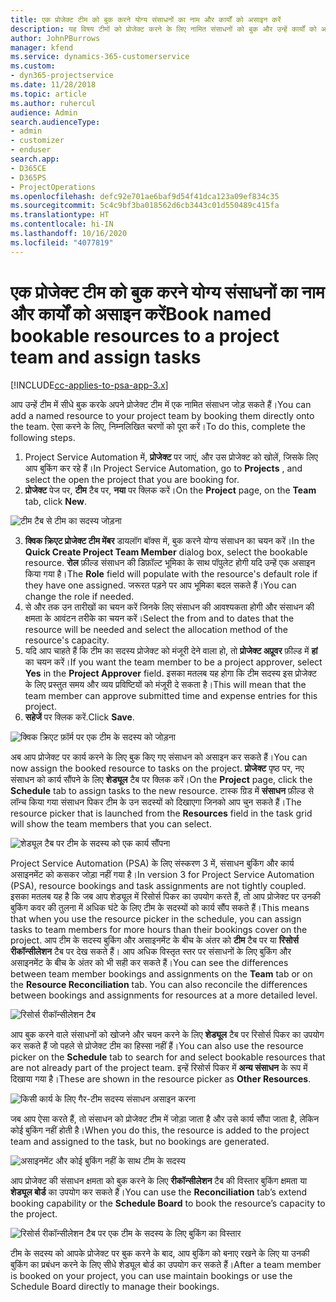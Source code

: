 ```yaml
---
title: एक प्रोजेक्ट टीम को बुक करने योग्य संसाधनों का नाम और कार्यों को असाइन करें
description: यह विषय टीमों को प्रोजेक्ट करने के लिए नामित संसाधनों को बुक और उन्हें कार्यों को असाइन करने के बारे में जानकारी प्रदान करता है।
author: JohnPBurrows
manager: kfend
ms.service: dynamics-365-customerservice
ms.custom:
- dyn365-projectservice
ms.date: 11/28/2018
ms.topic: article
ms.author: ruhercul
audience: Admin
search.audienceType:
- admin
- customizer
- enduser
search.app:
- D365CE
- D365PS
- ProjectOperations
ms.openlocfilehash: defc92e701ae6baf9d54f41dca123a09ef834c35
ms.sourcegitcommit: 5c4c9bf3ba018562d6cb3443c01d550489c415fa
ms.translationtype: HT
ms.contentlocale: hi-IN
ms.lasthandoff: 10/16/2020
ms.locfileid: "4077819"
---
```

# <a name="book-named-bookable-resources-to-a-project-team-and-assign-tasks"></a><span data-ttu-id="e073f-103">एक प्रोजेक्ट टीम को बुक करने योग्य संसाधनों का नाम और कार्यों को असाइन करें</span><span class="sxs-lookup"><span data-stu-id="e073f-103">Book named bookable resources to a project team and assign tasks</span></span> 

[!INCLUDE[cc-applies-to-psa-app-3.x](../includes/cc-applies-to-psa-app-3x.md)]

<span data-ttu-id="e073f-104">आप उन्हें टीम में सीधे बुक करके अपने प्रोजेक्ट टीम में एक नामित संसाधन जोड़ सकते हैं।</span><span class="sxs-lookup"><span data-stu-id="e073f-104">You can  add a named resource to your project team by booking them directly onto the team.</span></span> <span data-ttu-id="e073f-105">ऐसा करने के लिए, निम्नलिखित चरणों को पूरा करें।</span><span class="sxs-lookup"><span data-stu-id="e073f-105">To do this, complete the following steps.</span></span>

1. <span data-ttu-id="e073f-106">Project Service Automation में, **प्रोजेक्ट** पर जाएं, और उस प्रोजेक्ट को खोलें, जिसके लिए आप बुकिंग कर रहे हैं।</span><span class="sxs-lookup"><span data-stu-id="e073f-106">In  Project Service Automation, go to **Projects** , and select the open the project that you are booking for.</span></span>
2. <span data-ttu-id="e073f-107">**प्रोजेक्ट** पेज पर, **टीम** टैब पर, **नया** पर क्लिक करें।</span><span class="sxs-lookup"><span data-stu-id="e073f-107">On the **Project** page, on the **Team** tab, click **New**.</span></span> 

![टीम टैब से टीम का सदस्य जोड़ना](media/RM-how-to-1.png)

3. <span data-ttu-id="e073f-109">**क्विक क्रिएट प्रोजेक्ट टीम मेंबर** डायलॉग बॉक्स में, बुक करने योग्य संसाधन का चयन करें।</span><span class="sxs-lookup"><span data-stu-id="e073f-109">In the **Quick Create Project Team Member** dialog box, select the bookable resource.</span></span> <span data-ttu-id="e073f-110">**रोल** फ़ील्ड संसाधन की डिफ़ॉल्ट भूमिका के साथ पॉपुलेट होगी यदि उन्हें एक असाइन किया गया है।</span><span class="sxs-lookup"><span data-stu-id="e073f-110">The **Role** field will populate with the resource's default role if they have one assigned.</span></span> <span data-ttu-id="e073f-111">जरूरत पड़ने पर आप भूमिका बदल सकते हैं।</span><span class="sxs-lookup"><span data-stu-id="e073f-111">You can change the role if needed.</span></span> 
4. <span data-ttu-id="e073f-112">से और तक उन तारीखों का चयन करें जिनके लिए संसाधन की आवश्यकता होगी और संसाधन की क्षमता के आवंटन तरीके का चयन करें।</span><span class="sxs-lookup"><span data-stu-id="e073f-112">Select the from and to dates that the resource will be needed and select the allocation method of the resource's capacity.</span></span> 
5. <span data-ttu-id="e073f-113">यदि आप चाहते हैं कि टीम का सदस्य प्रोजेक्ट को मंजूरी देने वाला हो, तो **प्रोजेक्ट अप्रूवर** फ़ील्ड में **हां** का चयन करें।</span><span class="sxs-lookup"><span data-stu-id="e073f-113">If you want the team member to be a project approver, select **Yes** in the **Project Approver** field.</span></span> <span data-ttu-id="e073f-114">इसका मतलब यह होगा कि टीम सदस्य इस प्रोजेक्ट के लिए प्रस्तुत समय और व्यय प्रविष्टियों को मंजूरी दे सकता है।</span><span class="sxs-lookup"><span data-stu-id="e073f-114">This will mean that the team member can approve submitted time and expense entries for this project.</span></span> 
6. <span data-ttu-id="e073f-115">**सहेजें** पर क्लिक करें.</span><span class="sxs-lookup"><span data-stu-id="e073f-115">Click **Save**.</span></span>

![क्विक क्रिएट फ़ॉर्म पर एक टीम के सदस्य को जोड़ना](media/RM-how-to-2.png)


<span data-ttu-id="e073f-117">अब आप प्रोजेक्ट पर कार्य करने के लिए बुक किए गए संसाधन को असाइन कर सकते हैं।</span><span class="sxs-lookup"><span data-stu-id="e073f-117">You can now assign the booked resource to tasks on the project.</span></span> <span data-ttu-id="e073f-118">**प्रोजेक्ट** पृष्ठ पर, नए संसाधन को कार्य सौंपने के लिए **शेड्यूल** टैब पर क्लिक करें।</span><span class="sxs-lookup"><span data-stu-id="e073f-118">On the **Project** page, click the **Schedule** tab to assign tasks to the new resource.</span></span> <span data-ttu-id="e073f-119">टास्क ग्रिड में **संसाधन** फ़ील्ड से लॉन्च किया गया संसाधन पिकर टीम के उन सदस्यों को दिखाएगा जिनको आप चुन सकते हैं।</span><span class="sxs-lookup"><span data-stu-id="e073f-119">The resource picker that is launched from the **Resources** field in the task grid will show the team members that you can select.</span></span>

![शेड्यूल टैब पर टीम के सदस्य को एक कार्य सौंपना](media/RM-how-to-3.png)

<span data-ttu-id="e073f-121">Project Service Automation (PSA) के लिए संस्करण 3 में, संसाधन बुकिंग और कार्य असाइनमेंट को कसकर जोड़ा नहीं गया है।</span><span class="sxs-lookup"><span data-stu-id="e073f-121">In version 3 for Project Service Automation (PSA), resource bookings and task assignments are not tightly coupled.</span></span> <span data-ttu-id="e073f-122">इसका मतलब यह है कि जब आप शेड्यूल में रिसोर्स पिकर का उपयोग करते हैं, तो आप प्रोजेक्ट पर उनकी बुकिंग कवर की तुलना में अधिक घंटे के लिए टीम के सदस्यों को कार्य सौंप सकते हैं।</span><span class="sxs-lookup"><span data-stu-id="e073f-122">This means that when you use the resource picker in the schedule, you can assign tasks to team members for more hours than their bookings cover on the project.</span></span>
<span data-ttu-id="e073f-123">आप टीम के सदस्य बुकिंग और असाइनमेंट के बीच के अंतर को **टीम** टैब पर या **रिसोर्स रीकॉन्सीलेशन** टैब पर देख सकते हैं। आप अधिक विस्तृत स्तर पर संसाधनों के लिए बुकिंग और असाइनमेंट के बीच के अंतर को भी सही कर सकते हैं।</span><span class="sxs-lookup"><span data-stu-id="e073f-123">You can see the differences between team member bookings and assignments on the **Team** tab or on the **Resource Reconciliation** tab. You can also reconcile the differences between bookings and assignments for resources at a more detailed level.</span></span>

![रिसोर्स रीकॉन्सीलेशन टैब](media/RM-how-to-4.png)

<span data-ttu-id="e073f-125">आप बुक करने वाले संसाधनों को खोजने और चयन करने के लिए **शेड्यूल** टैब पर रिसोर्स पिकर का उपयोग कर सकते हैं जो पहले से प्रोजेक्ट टीम का हिस्सा नहीं हैं।</span><span class="sxs-lookup"><span data-stu-id="e073f-125">You can also use the resource picker on the **Schedule** tab to search for and select bookable resources that are not already part of the project team.</span></span> <span data-ttu-id="e073f-126">इन्हें रिसोर्स पिकर में **अन्य संसाधन** के रूप में दिखाया गया है।</span><span class="sxs-lookup"><span data-stu-id="e073f-126">These are shown in the resource picker as **Other Resources**.</span></span>

![किसी कार्य के लिए गैर-टीम सदस्य संसाधन असाइन करना](media/RM-how-to-5.png)

<span data-ttu-id="e073f-128">जब आप ऐसा करते हैं, तो संसाधन को प्रोजेक्ट टीम में जोड़ा जाता है और उसे कार्य सौंपा जाता है, लेकिन कोई बुकिंग नहीं होती है।</span><span class="sxs-lookup"><span data-stu-id="e073f-128">When you do this, the resource is added to the project team and assigned to the task, but no bookings are generated.</span></span>

![असाइनमेंट और कोई बुकिंग नहीं के साथ टीम के सदस्य](media/RM-how-to-6.png)

<span data-ttu-id="e073f-130">आप प्रोजेक्ट की संसाधन क्षमता को बुक करने के लिए **रीकॉन्सीलेशन** टैब की विस्तार बुकिंग क्षमता या **शेड्यूल बोर्ड** का उपयोग कर सकते हैं।</span><span class="sxs-lookup"><span data-stu-id="e073f-130">You can use the **Reconciliation** tab’s extend booking capability or the **Schedule Board** to book the resource’s capacity to the project.</span></span>

![रिसोर्स रीकॉन्सीलेशन टैब पर एक टीम के सदस्य के लिए बुकिंग का विस्तार](media/RM-how-to-7.png)

<span data-ttu-id="e073f-132">टीम के सदस्य को आपके प्रोजेक्ट पर बुक करने के बाद, आप बुकिंग को बनाए रखने के लिए या उनकी बुकिंग का प्रबंधन करने के लिए सीधे शेड्यूल बोर्ड का उपयोग कर सकते हैं।</span><span class="sxs-lookup"><span data-stu-id="e073f-132">After a team member is booked on your project, you can use maintain bookings or use the Schedule Board directly to manage their bookings.</span></span>
